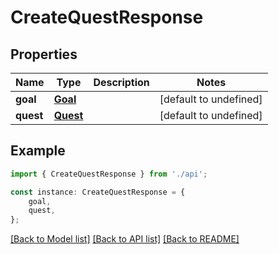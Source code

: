 # CreateQuestResponse


## Properties

Name | Type | Description | Notes
------------ | ------------- | ------------- | -------------
**goal** | [**Goal**](Goal.md) |  | [default to undefined]
**quest** | [**Quest**](Quest.md) |  | [default to undefined]

## Example

```typescript
import { CreateQuestResponse } from './api';

const instance: CreateQuestResponse = {
    goal,
    quest,
};
```

[[Back to Model list]](../README.md#documentation-for-models) [[Back to API list]](../README.md#documentation-for-api-endpoints) [[Back to README]](../README.md)
